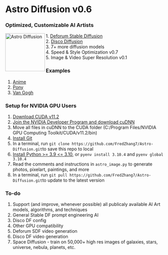 # Astro Diffusion v0.6

### Optimized, Customizable AI Artists
<img align="left" width="125" height="120" src="https://cdn.discordapp.com/attachments/999941428052500632/1000242308177993748/vitchen2.png" alt="Astro Diffusion">
1. <a href="https://colab.research.google.com/github/deforum/stable-diffusion/blob/main/Deforum_Stable_Diffusion.ipynb" alt="Deforum SDF">Deforum Stable Diffusion</a>
<br>
2. <a href="https://colab.research.google.com/github/alembics/disco-diffusion/blob/main/Disco_Diffusion.ipynb" alt="Disco DF">Disco Diffusion</a>
<br>
3. 7+ more diffusion models
<br>
4. Speed & Style Optimization v0.7
<br>
5. Image & Video Super Resolution v0.1

### Examples
1. [Anime](/art-examples/anime.md)
2. [Pony](/art-examples/pony.md)
3. [Van Gogh](/art-examples/van_gogh.md)

### Setup for NVIDIA GPU Users
1. [Download CUDA v11.2](https://developer.nvidia.com/cuda-downloads)
2. [Join the NVIDIA Developer Program and download cuDNN](https://developer.nvidia.com/rdp/cudnn-download)
3. Move all files in cuDNN to the CUDA folder (C:/Program Files/NVIDIA GPU Computing Toolkit/CUDA/v11.2/bin)
4. [Install Git](https://git-scm.com/downloads)
5. In a terminal, run `git clone https://github.com/FredZhang7/Astro-Diffusion.git​​` to save this repo to local
6. [Install Python >= 3.9 <= 3.10](https://www.python.org/downloads/), or `pyenv install 3.10.4` and `pyenv global 3.10.4`
7. Read the comments and instructions in `astro_image.py` to generate photos, pixelart, paintings, and more
8. In a terminal, run `git pull https://github.com/FredZhang7/Astro-Diffusion.git​​` to update to the latest version

### To-do
1. Support (and improve, whenever possible) all publicaly available AI Art models, algorithms, and techniques
2. General Stable DF prompt engineering AI
3. Disco DF config
4. Other GPU compatibility
5. Deforum SDF video generation
6. Disco DF video generation
7. Space Diffusion - train on 50,000+ high res images of galaxies, stars, universe, nebula, planets, etc.
